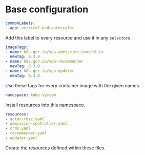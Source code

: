 # Base configuration

```yaml
commonLabels:
  app: vertical-pod-autoscaler
```

Add this label to every resource and use it in any `selector`s.

```yaml
imageTags:
- name: k8s.gcr.io/vpa-admission-controller
  newTag: 0.3.0
- name: k8s.gcr.io/vpa-recommender
  newTag: 0.3.0
- name: k8s.gcr.io/vpa-updater
  newTag: 0.3.0
```

Use these tags for every container image with the given names.

```yaml
namespace: kube-system
```

Install resources into this namespace.

```yaml
resources:
- actor-rbac.yaml
- admission-controller.yaml
- crds.yaml
- recommender.yaml
- updater.yaml
```

Create the resources defined within these files.
